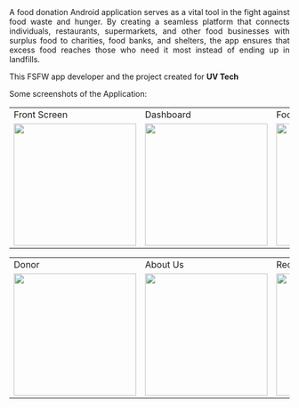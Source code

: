 <div align="justify">
A food donation Android application serves as a vital tool in the fight against food waste and hunger. By creating a seamless platform that connects individuals, restaurants, supermarkets, and other food businesses with surplus food to charities, food banks, and shelters, the app ensures that excess food reaches those who need it most instead of ending up in landfills.
</div>
<p>This FSFW app developer and the project created for <b>UV Tech</b></p>
Some screenshots of the Application: 
<p align="center" float="left">
<table>
  <tr>
    <td>Front Screen</td>
    <td>Dashboard</td>
    <td>Food Map</td>
  </tr>
  <tr>
    <td><img src="https://github.com/iutkarshvarshney/FOOD_SAVER_FROM_WASTAGE/assets/73324714/0c6b2f9f-ea57-41e0-8164-2e68db9b3eb0" width="220"></td>
    <td><img src="https://github.com/iutkarshvarshney/FOOD_SAVER_FROM_WASTAGE/assets/73324714/2148664e-7d1c-46a5-852c-2c3e63e8a693" width="220"></td>
    <td><img src="https://github.com/iutkarshvarshney/FOOD_SAVER_FROM_WASTAGE/assets/73324714/0dd54cfa-a488-4491-bf1f-e3f5dee7d676" width="220"></td>
  </tr>
 </table>
 <table>
  <tr>
    <td>Donor</td>
    <td>About Us</td>
    <td>Reciever</td>
  </tr>
  <tr>
    <td><img src="https://github.com/iutkarshvarshney/FOOD_SAVER_FROM_WASTAGE/assets/73324714/8aec15a7-2d1c-42f8-8de6-c8b7c7ead3fc" width="220"></td>
    <td><img src="https://github.com/iutkarshvarshney/FOOD_SAVER_FROM_WASTAGE/assets/73324714/83316e93-ecbe-49a4-aacc-ef448b0e9ee6" width="220"></td>
<td><img src="https://github.com/iutkarshvarshney/FOOD_SAVER_FROM_WASTAGE/assets/73324714/ec3c19a4-038c-437a-8749-379e7de4e910" width="220"></td>
   
  </tr>
 </table>
 </table>
 
 </p>
